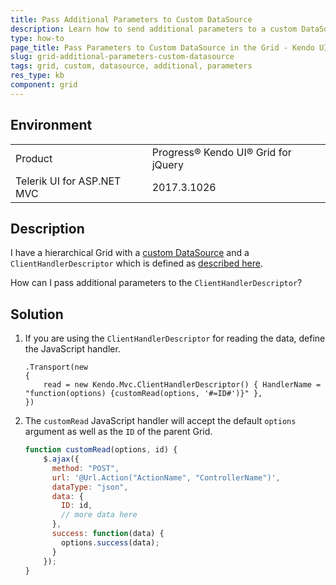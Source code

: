 ```yaml
---
title: Pass Additional Parameters to Custom DataSource
description: Learn how to send additional parameters to a custom DataSource in the Kendo UI Grid.
type: how-to
page_title: Pass Parameters to Custom DataSource in the Grid - Kendo UI Grid for ASP.NET MVC 
slug: grid-additional-parameters-custom-datasource
tags: grid, custom, datasource, additional, parameters
res_type: kb
component: grid
---
```


## Environment

<table>
 <tr>
  <td>Product</td>
  <td>Progress® Kendo UI® Grid for jQuery</td> 
 </tr>
 <tr>
  <td>Telerik UI for ASP.NET MVC</td>
  <td>2017.3.1026</td>
 </tr>
</table>

## Description

I have a hierarchical Grid with a [custom DataSource](https://demos.telerik.com/aspnet-mvc/grid/custom-datasource) and a `ClientHandlerDescriptor` which is defined as [described here](https://docs.telerik.com/aspnet-mvc/getting-started/custom-datasource#common-scenarios).

How can I pass additional parameters to the `ClientHandlerDescriptor`?

## Solution

1. If you are using the `ClientHandlerDescriptor` for reading the data, define the JavaScript handler.

    ```
    .Transport(new
    {
        read = new Kendo.Mvc.ClientHandlerDescriptor() { HandlerName = "function(options) {customRead(options, '#=ID#')}" },
    })
    ```

1. The `customRead` JavaScript handler will accept the default `options` argument as well as the `ID` of the parent Grid.

    ```JavaScript
    function customRead(options, id) {
        $.ajax({
          method: "POST",
          url: '@Url.Action("ActionName", "ControllerName")',
          dataType: "json",
          data: {
            ID: id,
    		// more data here
          },
          success: function(data) {
            options.success(data);
          }
        });
    }
    ```
